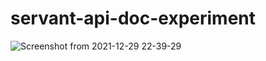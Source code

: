 # servant-api-doc-experiment

![Screenshot from 2021-12-29 22-39-29](https://user-images.githubusercontent.com/92234785/147719881-2f8078b9-8054-4f13-a73d-e5ffb72fac63.png)

